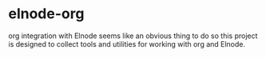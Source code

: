 elnode-org
==========

org integration with Elnode seems like an obvious thing to do so this
project is designed to collect tools and utilities for working with
org and Elnode.

